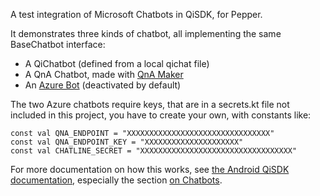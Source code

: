 A test integration of Microsoft Chatbots in QiSDK, for Pepper.

It demonstrates three kinds of chatbot, all implementing the same BaseChatbot interface:
 * A QiChatbot (defined from a local qichat file)
 * A QnA Chatbot, made with [QnA Maker](https://www.qnamaker.ai/)
 * An [Azure Bot](https://azure.microsoft.com/en-us/services/bot-service/) (deactivated by default)

 The two Azure chatbots require keys, that are in a secrets.kt file not included in this project, you have to create your own, with constants like:


    const val QNA_ENDPOINT = "XXXXXXXXXXXXXXXXXXXXXXXXXXXXXXXX"
    const val QNA_ENDPOINT_KEY = "XXXXXXXXXXXXXXXXXXXXX"
    const val CHATLINE_SECRET = "XXXXXXXXXXXXXXXXXXXXXXXXXXXXXXXXXX"

For more documentation on how this works, see [the Android QiSDK documentation](https://android.aldebaran.com/sdk/doc/pepper-sdk/index.html), especially the section [on Chatbots](https://android.aldebaran.com/sdk/doc/pepper-sdk/ch4_api/conversation/reference/chatbot.html).
